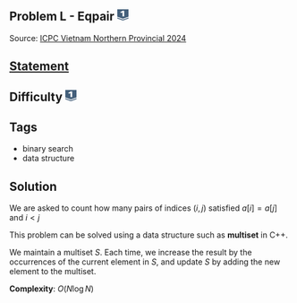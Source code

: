 ## Problem L - Eqpair <img src="../../../../../boj-icon/silver1.svg" alt="Silver 1" width="20" height="20">
Source: [ICPC Vietnam Northern Provincial 2024](https://oj.vnoi.info/contest/icpc24_mb)

## [Statement](https://oj.vnoi.info/problem/icpc24_mb_l)

## Difficulty <img src="../../../../../boj-icon/silver1.svg" alt="Silver 1" width="20" height="20">

## Tags
- binary search
- data structure

## Solution
We are asked to count how many pairs of indices $(i, j)$ satisfied $a[i] = a[j]$ and $i < j$

This problem can be solved using a data structure such as **multiset** in C++.

We maintain a multiset $S$. Each time, we increase the result by the occurrences of the current element in $S$, and update $S$ by adding the new element to the multiset.

**Complexity**: $O(N \log N)$
